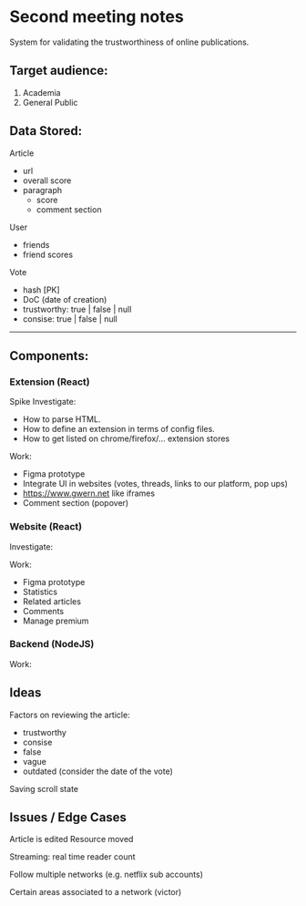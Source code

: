 # Second meeting notes


System for validating the trustworthiness of online publications.

## Target audience:
1. Academia
2. General Public

## Data Stored:
Article
- url
- overall score
- paragraph
    - score
    - comment section

User
- friends
- friend scores

Vote
- hash [PK]
- DoC (date of creation)
- trustworthy: true | false | null
- consise: true | false | null

--- 
## Components:

### Extension (React)

Spike Investigate:
- How to parse HTML.
- How to define an extension in terms of config files.
- How to get listed on chrome/firefox/... extension stores

Work:
- Figma prototype
- Integrate UI in websites (votes, threads, links to our platform, pop ups)
- https://www.gwern.net like iframes
- Comment section (popover)


### Website (React)

Investigate:

Work:
- Figma prototype
- Statistics
- Related articles
- Comments
- Manage premium


### Backend (NodeJS)

Work:


## Ideas

Factors on reviewing the article:
- trustworthy
- consise
- false
- vague
- outdated (consider the date of the vote)

Saving scroll state



## Issues / Edge Cases

Article is edited
Resource moved

Streaming: real time reader count

Follow multiple networks (e.g. netflix sub accounts)

Certain areas associated to a network (victor)
